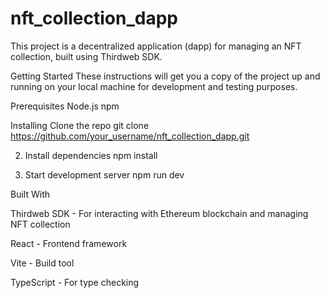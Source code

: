 # nft_collection_dapp

This project is a decentralized application (dapp) for managing an NFT collection, built using Thirdweb SDK.

Getting Started
These instructions will get you a copy of the project up and running on your local machine for development and testing purposes.

Prerequisites
Node.js
npm

Installing
Clone the repo
git clone https://github.com/your_username/nft_collection_dapp.git

2.  Install dependencies
npm install

3.  Start development server
npm run dev

Built With

Thirdweb SDK - For interacting with Ethereum blockchain and managing NFT collection

React - Frontend framework

Vite - Build tool

TypeScript - For type checking

